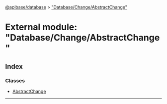 [@apibase/database](../README.md) > ["Database/Change/AbstractChange"](../modules/_database_change_abstractchange_.md)

# External module: "Database/Change/AbstractChange"

## Index

### Classes

* [AbstractChange](../classes/_database_change_abstractchange_.abstractchange.md)

---

